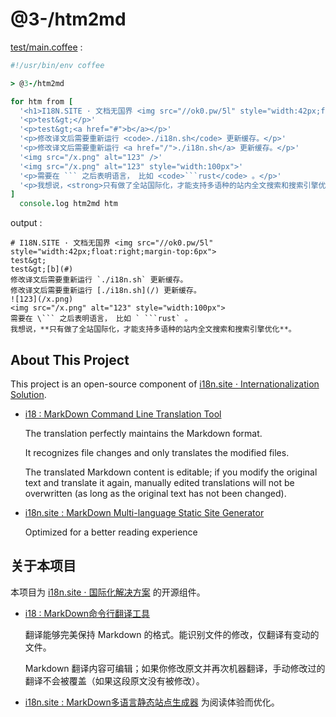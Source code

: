 # @3-/htm2md

[test/main.coffee](./test/main.coffee) :

```coffee
#!/usr/bin/env coffee

> @3-/htm2md

for htm from [
  '<h1>I18N.SITE · 文档无国界 <img src="//ok0.pw/5l" style="width:42px;float:right;margin-top:6px"></h1>'
  '<p>test&gt;</p>'
  '<p>test&gt;<a href="#">b</a></p>'
  '<p>修改译文后需要重新运行 <code>./i18n.sh</code> 更新缓存。</p>'
  '<p>修改译文后需要重新运行 <a href="/">./i18n.sh</a> 更新缓存。</p>'
  '<img src="/x.png" alt="123" />'
  '<img src="/x.png" alt="123" style="width:100px">'
  '<p>需要在 ``` 之后表明语言， 比如 <code>```rust</code> 。</p>'
  '<p>我想说，<strong>只有做了全站国际化，才能支持多语种的站内全文搜索和搜索引擎优化</strong>。</p>'
]
  console.log htm2md htm
```

output :

```
# I18N.SITE · 文档无国界 <img src="//ok0.pw/5l" style="width:42px;float:right;margin-top:6px">
test&gt;
test&gt;[b](#)
修改译文后需要重新运行 `./i18n.sh` 更新缓存。
修改译文后需要重新运行 [./i18n.sh](/) 更新缓存。
![123](/x.png)
<img src="/x.png" alt="123" style="width:100px">
需要在 \``` 之后表明语言， 比如 ` ```rust` 。
我想说，**只有做了全站国际化，才能支持多语种的站内全文搜索和搜索引擎优化**。
```

## About This Project

This project is an open-source component of [i18n.site ⋅ Internationalization Solution](https://i18n.site).

* [i18 : MarkDown Command Line Translation Tool](https://i18n.site/i18)

  The translation perfectly maintains the Markdown format.

  It recognizes file changes and only translates the modified files.

  The translated Markdown content is editable; if you modify the original text and translate it again, manually edited translations will not be overwritten (as long as the original text has not been changed).

* [i18n.site : MarkDown Multi-language Static Site Generator](https://i18n.site/i18n.site)

  Optimized for a better reading experience

## 关于本项目

本项目为 [i18n.site ⋅ 国际化解决方案](https://i18n.site) 的开源组件。

* [i18 :  MarkDown命令行翻译工具](https://i18n.site/i18)

  翻译能够完美保持 Markdown 的格式。能识别文件的修改，仅翻译有变动的文件。

  Markdown 翻译内容可编辑；如果你修改原文并再次机器翻译，手动修改过的翻译不会被覆盖（如果这段原文没有被修改）。

* [i18n.site : MarkDown多语言静态站点生成器](https://i18n.site/i18n.site) 为阅读体验而优化。